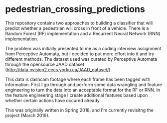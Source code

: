 # pedestrian_crossing_predictions
This repository contains two approaches to building a classifier that will predict whether a pedestrian will cross in front of a vehicle. There is a Random Forest (RF) implementation and a Recurrent Neural Network (RNN) implementation.

The problem was initially presented to me as a coding interview assignment from Perceptive Automata, but I decided to put more effort into it and try different methods.
The dataset used was curated by Perceptive Automata through the opensource JAAD dataset (http://data.nvision2.eecs.yorku.ca/JAAD_dataset/).

This data is dashcam footage where each frame has been tagged with information. First I go through and perform some data wrangling and feature engineering to turn the data into an acceptable format for the RF or RNN. In the feature engineering stage I create additional features based upon whether certain actions have occured already.

This was originally written in Spring 2018, and I'm currently revisitng the project (March 2019). 
